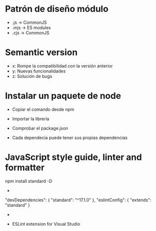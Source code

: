 # Patrón de diseño módulo

- .js -> CommonJS
- .mjs -> ES modules
- .cjs -> CommonJS

# Semantic version

- x: Rompe la compatibilidad con la versión anterior
- y: Nuevas funcionalidades
- z: Solución de bugs

# Instalar un paquete de node

- Copiar el comando desde npm
- Importar la librería
- Comprobar el package.json

- Cada dependecia puede tener sus propias dependencias

# JavaScript style guide, linter and formatter

npm install standard -D

+

"devDependencies": {
    "standard": "^17.1.0"
},
"eslintConfig": {
    "extends": "standard"
}

+

- ESLint extension for Visual Studio
